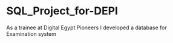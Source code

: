 # SQL_Project_for-DEPI
As a trainee at Digital Egypt Pioneers I developed a database for Examination system 
